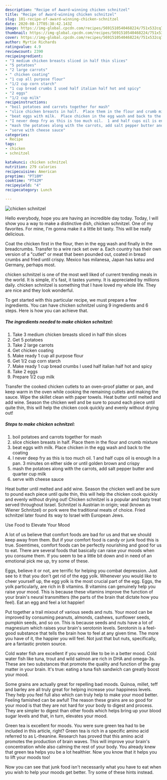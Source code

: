 ```yaml
---
description: "Recipe of Award-winning chicken schnitzel"
title: "Recipe of Award-winning chicken schnitzel"
slug: 101-recipe-of-award-winning-chicken-schnitzel
date: 2020-08-17T05:38:42.143Z
image: https://img-global.cpcdn.com/recipes/5691510540468224/751x532cq70/chicken-schnitzel-recipe-main-photo.jpg
thumbnail: https://img-global.cpcdn.com/recipes/5691510540468224/751x532cq70/chicken-schnitzel-recipe-main-photo.jpg
cover: https://img-global.cpcdn.com/recipes/5691510540468224/751x532cq70/chicken-schnitzel-recipe-main-photo.jpg
author: Myrtie Richards
ratingvalue: 4.9
reviewcount: 2390
recipeingredient:
- "3 medium chicken breasts sliced in half thin slices"
- "5 potatoes"
- "2 large carrots"
- " chicken coating"
- "1 cup all purpose flour"
- "1/2 cup corn starch"
- "1 cup bread crumbs I used half italian half hot and spicy"
- "2 eggs"
- "1/2 cup milk"
recipeinstructions:
- "boil potatoes and carrots together for mash"
- "slice chicken breasts in half.  Place them in the flour and crumb mixture"
- "beat eggs with milk.  Place chicken in the egg wash and back to the coating"
- "I never deep fry as this is too much oil.  1 and half cups oil is enough In a pan.  3 minutes on either side or until golden brown and crispy"
- "mash the potatoes along with the carrots, add salt pepper butter and quarter cup milk"
- "serve with cheese sauce"
categories:
- Recipe
tags:
- chicken
- schnitzel

katakunci: chicken schnitzel 
nutrition: 279 calories
recipecuisine: American
preptime: "PT18M"
cooktime: "PT42M"
recipeyield: "4"
recipecategory: Lunch

---
```



![chicken schnitzel](https://img-global.cpcdn.com/recipes/5691510540468224/751x532cq70/chicken-schnitzel-recipe-main-photo.jpg)

Hello everybody, hope you are having an incredible day today. Today, I will show you a way to make a distinctive dish, chicken schnitzel. One of my favorites. For mine, I'm gonna make it a little bit tasty. This will be really delicious.

Coat the chicken first in the flour, then in the egg wash and finally in the breadcrumbs. Transfer to a wire rack set over a. Each country has their own version of a &#34;cutlet&#34; or meat that been pounded out, coated in bread crumbs and fried until crispy. Mexico has milanesa, Japan has katsu and Germany, perhaps most.

chicken schnitzel is one of the most well liked of current trending meals in the world. It is simple, it's fast, it tastes yummy. It is appreciated by millions daily. chicken schnitzel is something that I have loved my whole life. They are nice and they look wonderful.


To get started with this particular recipe, we must prepare a few ingredients. You can have chicken schnitzel using 9 ingredients and 6 steps. Here is how you can achieve that.

<!--inarticleads1-->

##### The ingredients needed to make chicken schnitzel:

1. Take 3 medium chicken breasts sliced in half thin slices
1. Get 5 potatoes
1. Take 2 large carrots
1. Get  chicken coating
1. Make ready 1 cup all purpose flour
1. Get 1/2 cup corn starch
1. Make ready 1 cup bread crumbs I used half italian half hot and spicy
1. Take 2 eggs
1. Prepare 1/2 cup milk


Transfer the cooked chicken cutlets to an oven-proof platter or pan, and keep warm in the oven while cooking the remaining cutlets and making the sauce. Wipe the skillet clean with paper towels. Heat butter until melted and add wine. Season the chicken well and be sure to pound each piece until quite thin, this will help the chicken cook quickly and evenly without drying out! 

<!--inarticleads2-->

##### Steps to make chicken schnitzel:

1. boil potatoes and carrots together for mash
1. slice chicken breasts in half.  Place them in the flour and crumb mixture
1. beat eggs with milk.  Place chicken in the egg wash and back to the coating
1. I never deep fry as this is too much oil.  1 and half cups oil is enough In a pan.  3 minutes on either side or until golden brown and crispy
1. mash the potatoes along with the carrots, add salt pepper butter and quarter cup milk
1. serve with cheese sauce


Heat butter until melted and add wine. Season the chicken well and be sure to pound each piece until quite thin, this will help the chicken cook quickly and evenly without drying out! Chicken schnitzel is a popular and tasty treat served throughout Israel. Schnitzel is Austrian in origin; veal (known as Wiener Schnitzel) or pork were the traditional meats of choice. Fried schnitzel later found its way to Israel with European Jews. 

Use Food to Elevate Your Mood


A lot of us believe that comfort foods are bad for us and that we should keep away from them. But if your comfort food is candy or junk food this is true. Soemtimes, comfort foods can be perfectly nourishing and good for us to eat. There are several foods that basically can raise your moods when you consume them. If you seem to be a little bit down and in need of an emotional pick me up, try some of these.

Eggs, believe it or not, are terrific for helping you combat depression. Just see to it that you don't get rid of the egg yolk. Whenever you would like to cheer yourself up, the egg yolk is the most crucial part of the egg. Eggs, the yolk particularly, are rich in B vitamins. B vitamins can genuinely help you raise your mood. This is because these vitamins improve the function of your brain's neural transmitters (the parts of the brain that dictate how you feel). Eat an egg and feel a lot happier!

Put together a trail mixout of various seeds and nuts. Your mood can be improved by consuming peanuts, almonds, cashews, sunflower seeds, pumpkin seeds, and so on. This is because seeds and nuts have a lot of magnesium which raises your brain's serotonin levels. Serotonin is a feel-good substance that tells the brain how to feel at any given time. The more you have of it, the happier you will feel. Not just that but nuts, specifically, are a fantastic protein source.

Cold water fish are excellent if you would like to be in a better mood. Cold water fish like tuna, trout and wild salmon are rich in DHA and omega-3s. These are two substances that promote the quality and function of the gray matter in your brain. It's true: eating a tuna fish sandwich can greatly boost your mood. 

Some grains are actually great for repelling bad moods. Quinoa, millet, teff and barley are all truly great for helping increase your happiness levels. They help you feel full also which can truly help to make your mood better. Feeling famished can be awful! The reason these grains are so good for your mood is that they are not hard for your body to digest and process. They are simpler to digest than other foods which helps bring up your blood sugar levels and that, in turn, elevates your mood.

Green tea is excellent for moods. You were sure green tea had to be included in this article, right? Green tea is rich in a specific amino acid referred to as L-theanine. Research has proved that this amino acid promotes the production of brain waves. This will improve your brain's concentration while also calming the rest of your body. You already knew that green tea helps you be a lot healthier. Now you know that it helps you to lift your moods too!

Now you can see that junk food isn't necessarily what you have to eat when you wish to help your moods get better. Try  some  of  these  hints  instead.

